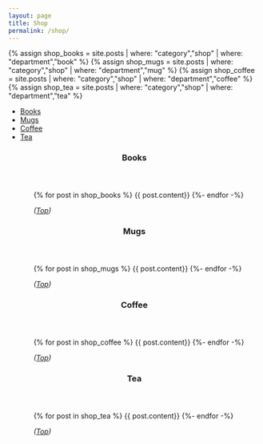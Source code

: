 ```yaml
---
layout: page
title: Shop
permalink: /shop/
---
```


{% assign shop_books = site.posts | where: "category","shop" | where: "department","book" %}
{% assign shop_mugs = site.posts | where: "category","shop" | where: "department","mug" %}
{% assign shop_coffee = site.posts | where: "category","shop" | where: "department","coffee" %}
{% assign shop_tea = site.posts | where: "category","shop" | where: "department","tea" %}
<style>
section.items {
    clear: both;
}
section.items section {
    margin-left: 10%;
}
</style>
<nav>
    <ul>
        <li><a href="#books">Books</a></li>
        <li><a href="#mugs">Mugs</a></li>
        <li><a href="#coffee">Coffee</a></li>
        <li><a href="#tea">Tea</a></li>
    </ul>
</nav>
<section class="items" id="books">
    <header>
        <h3>Books</h3>
    </header>
    <section>
        {% for post in shop_books %}
        {{ post.content}}
        {%- endfor -%}
        <p style="font-style: Italic;">(<a href="#books">Top</a>)</p>
    </section>
</section>
<section class="items" id="mugs">
    <header>
        <h3>Mugs</h3>
    </header>
    <section>
        {% for post in shop_mugs %}
        {{ post.content}}
        {%- endfor -%}
        <p style="font-style: Italic;">(<a href="#books">Top</a>)</p>
    </section>
</section>
<section class="items" id="coffee">
    <header>
        <h3>Coffee</h3>
    </header>
    <section>
        {% for post in shop_coffee %}
        {{ post.content}}
        {%- endfor -%}
        <p style="font-style: Italic;">(<a href="#books">Top</a>)</p>
    </section>
</section>
<section class="items" id="tea">
    <header>
        <h3>Tea</h3>
    </header>
    <section>
        {% for post in shop_tea %}
        {{ post.content}}
        {%- endfor -%}
        <p style="font-style: Italic;">(<a href="#books">Top</a>)</p>
    </section>
</section>
